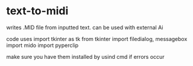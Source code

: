 # text-to-midi
writes .MID file from inputted text. can be used with external Ai

code uses
import tkinter as tk
from tkinter import filedialog, messagebox
import mido
import pyperclip

make sure you have them installed by usind cmd if errors occur
